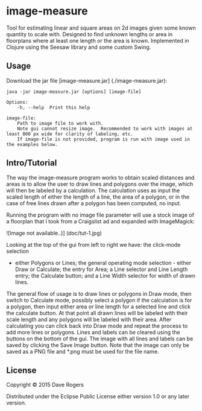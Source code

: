 # image-measure

Tool for estimating linear and square areas on 2d images given some known quantity
to scale with.  Designed to find unknown lengths or area in floorplans where at
least one length or the area is known.  Implemented in Clojure using the Seesaw library and some custom
Swing.

## Usage
Download the jar file [image-measure.jar] (./image-measure.jar):

```
java -jar image-measure.jar [options] [image-file]

Options:
    -h, --help  Print this help

image-file:
    Path to image file to work with.
    Note gui cannot resize image.  Recommended to work with images at least 800 px wide for clarity of labeling, etc.
    If image-file is not provided, program is run with image used in the examples below.
```

## Intro/Tutorial
The way the image-measure program works to obtain scaled distances and areas is
to allow the user to draw lines and polygons over the image, which will then be
labeled by a calculation.  The calculation uses as input the scaled length of
either the length of a line, the area of a polygon, or in the case of free lines
drawn after a polygon has been computed, no input.

Running the program with no image file parameter will use a stock image of a
floorplan that I took from a Craigslist ad and expanded with ImageMagick:

![Image not available..)] (doc/tut-1.jpg)

Looking at the top of the gui from left to right we have: the click-mode selection
- either Polygons or Lines; the general operating mode selection - either Draw or
Calculate; the entry for Area; a Line selector and Line Length entry; the Calculate
button; and a Line Width selector for width of drawn lines.

The general flow of usage is to draw lines or polygons in Draw mode, then switch
to Calculate mode, possibly select a polygon if the calculation is for a polygon,
then input either area or line length for a selected line and click the calculate
button.  At that point all drawn lines will be labeled with their scale length and
any polygons will be labeled with their area.  After calculating you can click back
into Draw mode and repeat the process to add more lines or polygons.  Lines and
labels can be cleared using the buttons on the bottom of the gui.  The image with
all lines and labels can be saved by clicking the Save Image button.  Note that
the image can only be saved as a PNG file and *.png must be used for the file name.



## License

Copyright © 2015 Dave Rogers

Distributed under the Eclipse Public License either version 1.0 or any later
version.
